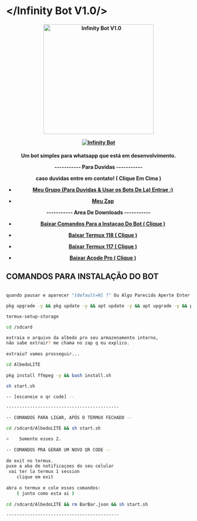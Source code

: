 # </Infinity Bot V1.0/>
<div align="center">
</div>
<p align="center">
  <h4 align="center">
<img src="https://telegra.ph/file/55378a00edaca2954e9bc.jpg" alt="Infinity Bot V1.0" width="300" />

</div>
<p align="center">
   <a href="https://github.com/lzmodsoficial/infinitybot"><img title="Infinity Bot" src="https://img.shields.io/badge/Infinity Bot-By LZ MODS-red.svg?style=for-the-badge&logo=github" /></a>
  <h4 align="center">

Um bot simples para whatsapp que está em desenvolvimento.
   
----------- Para Duvidas -----------
    
caso duvidas entre em contato! ( Clique Em Cima )
    
- [Meu Grupo (Para Duvidas & Usar os Bots De La) Entrae :)](https://chat.whatsapp.com/DPZKtPOZvUBIsaluTNB5rh)
    
- [Meu Zap](https://wa.me/556284944742)

----------- Area De Downloads -----------
    
 - [Baixar Comandos Para a Instaçao Do Bot ( Clique )](https://www.apkmirror.com/apk/fredrik-fornwall/termux-fdroid-version/termux-fdroid-version-0-118-0-release/termux-fdroid-version-0-118-0-android-apk-download/download/)
    
- [Baixar Termux 118 ( Clique )](https://www.apkmirror.com/apk/fredrik-fornwall/termux-fdroid-version/termux-fdroid-version-0-118-0-release/termux-fdroid-version-0-118-0-android-apk-download/download/)
    
- [Baixar Termux 117 ( Clique )](https://www.mediafire.com/file/plyu1fbkc9hpss4/Termux_117.apk/file)
    
- [Baixar Acode Pro ( Clique )](https://www.mediafire.com/file/39o3dijk4tqyk2f/Acode_base.apk/file)
    
## COMANDOS PARA INSTALAÇÃO DO BOT
```bash
 
quando pausar e aparecer "[default=N] ?" Ou Algo Parecido Aperte Enter Ok?

pkg upgrade -y && pkg update -y && apt update -y && apt upgrade -y && pkg install nodejs -y && pkg install nodejs-lts -y && pkg install wget -y && pkg install git -y && pkg install python -y

termux-setup-storage 

cd /sdcard

extraia o arquivo da albedo pro seu armazenamento interno,
não sabe extrair? me chama no zap q eu explico.
    
extraiu? vamos prosseguir...

cd AlbedoLITE
    
pkg install ffmpeg -y && bash install.sh

sh start.sh 

-- [escaneie o qr code] --

-------------------------------------------

-- COMANDOS PARA LIGAR, APÓS O TERMUX FECHADO --

cd /sdcard/AlbedoLITE && sh start.sh 

>    Somente esses 2.
    
-- COMANDOS PRA GERAR UM NOVO QR CODE --
    
de exit no termux.
puxe a aba de notificaçoes do seu celular
 vai ter la termux 1 session
    clique em exit
    
abra o termux e cole esses comandos:
    ( junto como esta ai )
    
cd /sdcard/AlbedoLITE && rm BarBar.json && sh start.sh

-------------------------------------------
```
    
    
